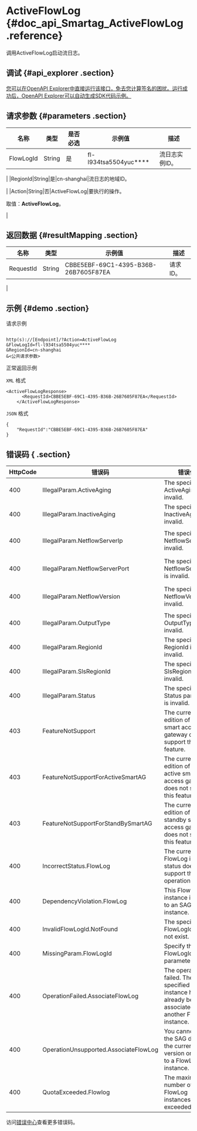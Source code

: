 # ActiveFlowLog {#doc_api_Smartag_ActiveFlowLog .reference}

调用ActiveFlowLog启动流日志。

## 调试 {#api_explorer .section}

[您可以在OpenAPI Explorer中直接运行该接口，免去您计算签名的困扰。运行成功后，OpenAPI Explorer可以自动生成SDK代码示例。](https://api.aliyun.com/#product=Smartag&api=ActiveFlowLog&type=RPC&version=2018-03-13)

## 请求参数 {#parameters .section}

|名称|类型|是否必选|示例值|描述|
|--|--|----|---|--|
|FlowLogId|String|是|fl-l934tsa5504yuc\*\*\*\*|流日志实例ID。

 |
|RegionId|String|是|cn-shanghai|流日志的地域ID。

 |
|Action|String|否|ActiveFlowLog|要执行的操作。

 取值：**ActiveFlowLog**。

 |

## 返回数据 {#resultMapping .section}

|名称|类型|示例值|描述|
|--|--|---|--|
|RequestId|String|CBBE5EBF-69C1-4395-B36B-26B7605F87EA|请求ID。

 |

## 示例 {#demo .section}

请求示例

``` {#request_demo}

http(s)://[Endpoint]/?Action=ActiveFlowLog
&FlowLogId=fl-l934tsa5504yuc****
&RegionId=cn-shanghai
&<公共请求参数>

```

正常返回示例

`XML` 格式

``` {#xml_return_success_demo}
<ActiveFlowLogResponse>
	  <RequestId>CBBE5EBF-69C1-4395-B36B-26B7605F87EA</RequestId>
    </ActiveFlowLogResponse>
```

`JSON` 格式

``` {#json_return_success_demo}
{
	"RequestId":"CBBE5EBF-69C1-4395-B36B-26B7605F87EA"
}
```

## 错误码 { .section}

|HttpCode|错误码|错误信息|描述|
|--------|---|----|--|
|400|IllegalParam.ActiveAging|The specified ActiveAging is invalid.|参数ActiveAging不合法|
|400|IllegalParam.InactiveAging|The specified InactiveAging is invalid.|参数InactiveAging不合法|
|400|IllegalParam.NetflowServerIp|The specified NetflowServerIp is invalid.|参数NetflowServerIp不合法|
|400|IllegalParam.NetflowServerPort|The specified NetflowServerPort is invalid.|参数NetflowServerPort不合法|
|400|IllegalParam.NetflowVersion|The specified NetflowVersion is invalid.|参数NetflowVersion不合法|
|400|IllegalParam.OutputType|The specified OutputType is invalid.|参数OutputType不合法|
|400|IllegalParam.RegionId|The specified RegionId is invalid.|参数RegionId不合法|
|400|IllegalParam.SlsRegionId|The specified SlsRegionId is invalid.|参数SlsRegionId不合法|
|400|IllegalParam.Status|The specified Status parameter is invalid.|参数Status不合法|
|403|FeatureNotSupport|The current edition of the smart access gateway does not support this feature.|智能接入网关当前版本不支持该功能特性|
|403|FeatureNotSupportForActiveSmartAG|The current edition of the active smart access gateway does not support this feature.|主智能接入网关的当前版本不支持该功能特性|
|403|FeatureNotSupportForStandBySmartAG|The current edition of the standby smart access gateway does not support this feature.|备智能接入网关的当前版本不支持该功能特性|
|400|IncorrectStatus.FlowLog|The current FlowLog instance status does not support this operation.|FlowLog状态非法|
|400|DependencyViolation.FlowLog|This FlowLog instance is bound to an SAG instance.|FlowLog存在资源依赖|
|400|InvalidFlowLogId.NotFound|The specified FlowLogId does not exist.|根据FlowLogId未找到对应实例|
|400|MissingParam.FlowLogId|Specify the FlowLogId parameter.|缺少参数FlowLogId|
|400|OperationFailed.AssociateFlowLog|The operation failed. The specified SAG instance has already been associated with another FlowLog instance.|由于智能接入网关实例已经关联其他FlowLog实例，操作失败|
|400|OperationUnsupported.AssociateFlowLog|You cannot bind the SAG device of the current version or model to a FlowLog instance.|设备版本或者款型不支持关联FlowLog操作|
|400|QuotaExceeded.Flowlog|The maximum number of FlowLog instances is exceeded.|flowlog数量超过配额|

访问[错误中心](https://error-center.aliyun.com/status/product/Smartag)查看更多错误码。

